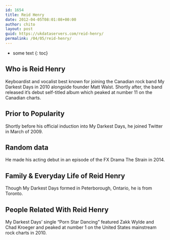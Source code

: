 ```yaml
---
id: 1654
title: Reid Henry
date: 2012-04-05T08:01:08+00:00
author: chito
layout: post
guid: https://ukdataservers.com/reid-henry/
permalink: /04/05/reid-henry/
---
```


* some text
{: toc}
          
          
## Who is  Reid Henry
                  
                  
                  
Keyboardist and vocalist best known for joining the Canadian rock band My Darkest Days in 2010 alongside founder Matt Walst. Shortly after, the band released it&#8217;s debut self-titled album which peaked at number 11 on the Canadian charts.
                  
                
                
                
## Prior to Popularity 
                  
                  
                  
Shortly before his official induction into My Darkest Days, he joined Twitter in March of 2009.
                  
                
                
                
## Random data 
                  
                  
                  
He made his acting debut in an episode of the FX Drama The Strain in 2014.
                  
                
                
                
## Family & Everyday Life of Reid Henry
                  
                  
                  
Though My Darkest Days formed in Peterborough, Ontario, he is from Toronto.
                  
                
                
                
## People Related With  Reid Henry
                  
                  
                  
My Darkest Days&#8217; single &#8220;Porn Star Dancing&#8221; featured Zakk Wylde and Chad Kroeger and peaked at number 1 on the United States mainstream rock charts in 2010.
                  
                
              
            
          
          
          
    
    
  
